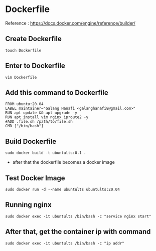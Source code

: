 # Dockerfile
Reference : https://docs.docker.com/engine/reference/builder/

## Create Dockerfile

```
touch Dockerfile
```

## Enter to Dockerfile

```
vim Dockerfile
```

## Add this command to Dockerfile

```
FROM ubuntu:20.04
LABEL maintainer="Galang Hanafi <galanghanafi8@gmail.com>"
RUN apt update && apt upgrade -y
RUN apt install vim nginx iproute2 -y
#ADD .file.sh /path/to/file.sh
CMD ["/bin/bash"]
```

## Build Dockerfile

```
sudo docker build -t ubuntults:0.1 .
```

- after that the dockerfile becomes a docker image

## Test Docker Image

```
sudo docker run -d --name ubuntults ubuntults:20.04
```

## Running nginx

```
sudo docker exec -it ubuntults /bin/bash -c "service nginx start"
```

## After that, get the container ip with command

```
sudo docker exec -it ubuntults /bin/bash -c "ip addr"
```
